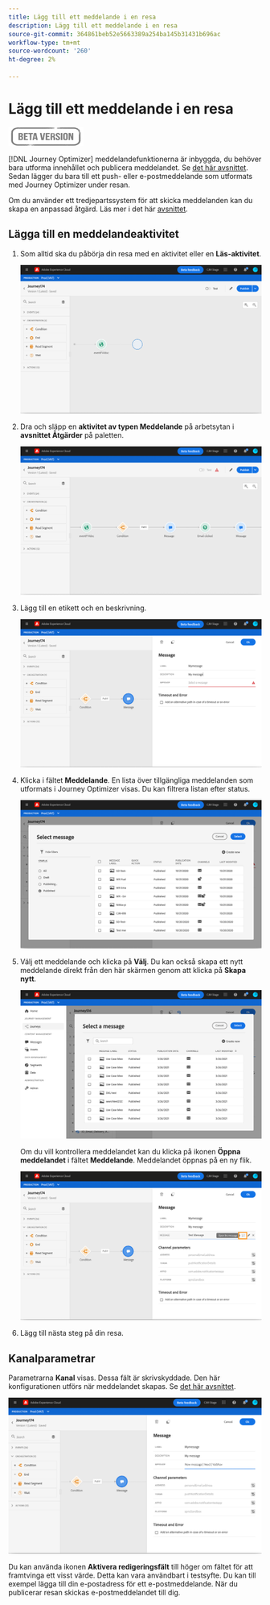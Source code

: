 ```yaml
---
title: Lägg till ett meddelande i en resa
description: Lägg till ett meddelande i en resa
source-git-commit: 364861beb52e5663389a254ba145b31431b696ac
workflow-type: tm+mt
source-wordcount: '260'
ht-degree: 2%

---
```


# Lägg till ett meddelande i en resa

![](../assets/do-not-localize/badge.png)

[!DNL Journey Optimizer] meddelandefunktionerna är inbyggda, du behöver bara utforma innehållet och publicera meddelandet. Se [det här avsnittet](../get-started-content.md). Sedan lägger du bara till ett push- eller e-postmeddelande som utformats med Journey Optimizer under resan.

Om du använder ett tredjepartssystem för att skicka meddelanden kan du skapa en anpassad åtgärd. Läs mer i det här [avsnittet](../action/action.md).

## Lägga till en meddelandeaktivitet

1. Som alltid ska du påbörja din resa med en aktivitet eller en **Läs-aktivitet**.

   ![](../assets/jo-message0.png)

1. Dra och släpp en **aktivitet av typen Meddelande** på arbetsytan i **avsnittet Åtgärder** på paletten.

   ![](../assets/jo-message1.png)

1. Lägg till en etikett och en beskrivning.

   ![](../assets/jo-message2.png)

1. Klicka i fältet **Meddelande**. En lista över tillgängliga meddelanden som utformats i Journey Optimizer visas. Du kan filtrera listan efter status.

   ![](../assets/jo-message3.png)

1. Välj ett meddelande och klicka på **Välj**. Du kan också skapa ett nytt meddelande direkt från den här skärmen genom att klicka på **Skapa nytt**.

   ![](../assets/jo-message4-ter.png)

   Om du vill kontrollera meddelandet kan du klicka på ikonen **Öppna meddelandet** i fältet **Meddelande**. Meddelandet öppnas på en ny flik.

   ![](../assets/jo-message4-bis.png)

1. Lägg till nästa steg på din resa.

## Kanalparametrar

Parametrarna **Kanal** visas. Dessa fält är skrivskyddade. Den här konfigurationen utförs när meddelandet skapas. Se [det här avsnittet](../get-started-content.md).

![](../assets/jo-message4.png)

Du kan använda ikonen **Aktivera redigeringsfält** till höger om fältet för att framtvinga ett visst värde. Detta kan vara användbart i testsyfte. Du kan till exempel lägga till din e-postadress för ett e-postmeddelande. När du publicerar resan skickas e-postmeddelandet till dig.
